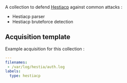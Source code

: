 A collection to defend [Hestiacp](https://github.com/hestiacp/hestiacp) against common attacks :
 - Hestiacp parser
 - Hestiacp bruteforce detection

## Acquisition template

Example acquisition for this collection :


```yaml
---
filenames:
 - /var/log/hestia/auth.log
labels:
  type: hestiacp
```
